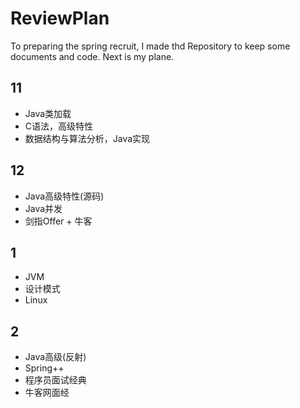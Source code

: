 # ReviewPlan
To preparing the spring recruit, I made thd Repository to keep some documents and code. 
Next is my plane.
## 11
* Java类加载
* C语法，高级特性
* 数据结构与算法分析，Java实现

## 12
* Java高级特性(源码)
* Java并发
* 剑指Offer + 牛客

## 1
* JVM
* 设计模式
* Linux

## 2
* Java高级(反射)
* Spring++
* 程序员面试经典
* 牛客网面经

